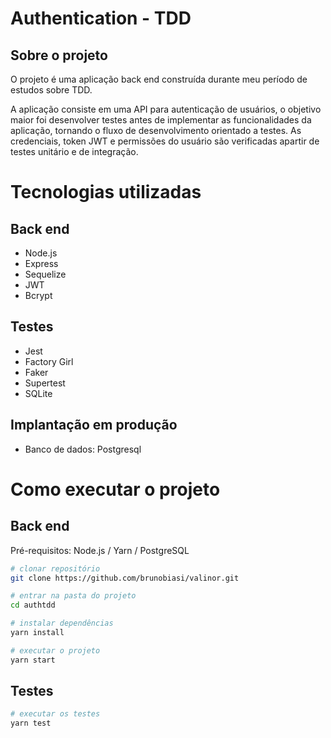# Authentication - TDD  

## Sobre o projeto

O projeto é uma aplicação back end construída durante meu período de estudos sobre TDD.

A aplicação consiste em uma API para autenticação de usuários, o objetivo maior foi desenvolver testes antes de implementar as funcionalidades da aplicação, tornando o fluxo de desenvolvimento orientado a testes. As credenciais, token JWT e permissões do usuário são verificadas apartir de testes unitário e de integração.

# Tecnologias utilizadas
## Back end
- Node.js
- Express
- Sequelize
- JWT
- Bcrypt
## Testes
- Jest
- Factory Girl
- Faker
- Supertest
- SQLite
## Implantação em produção
- Banco de dados: Postgresql

# Como executar o projeto

## Back end
Pré-requisitos: Node.js / Yarn / PostgreSQL

```bash
# clonar repositório
git clone https://github.com/brunobiasi/valinor.git

# entrar na pasta do projeto
cd authtdd

# instalar dependências
yarn install

# executar o projeto
yarn start
```

## Testes
```bash
# executar os testes
yarn test
```

